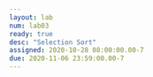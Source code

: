 ```yaml
---
layout: lab
num: lab03
ready: true
desc: "Selection Sort"
assigned: 2020-10-28 08:00:00.00-7
due: 2020-11-06 23:59:00.00-7
---
```

